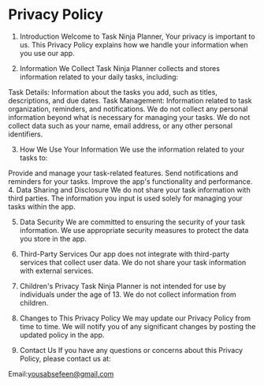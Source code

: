 # Privacy Policy

1. Introduction
Welcome to Task  Ninja Planner, Your privacy is important to us. This Privacy Policy explains how we handle your information when you use our app.

2. Information We Collect
Task Ninja Planner collects and stores information related to your daily tasks, including:

Task Details: Information about the tasks you add, such as titles, descriptions, and due dates.
Task Management: Information related to task organization, reminders, and notifications.
We do not collect any personal information beyond what is necessary for managing your tasks. We do not collect data such as your name, email address, or any other personal identifiers.

3. How We Use Your Information
We use the information related to your tasks to:

Provide and manage your task-related features.
Send notifications and reminders for your tasks.
Improve the app's functionality and performance.
4. Data Sharing and Disclosure
We do not share your task information with third parties. The information you input is used solely for managing your tasks within the app.

5. Data Security
We are committed to ensuring the security of your task information. We use appropriate security measures to protect the data you store in the app.

6. Third-Party Services
Our app does not integrate with third-party services that collect user data. We do not share your task information with external services.

7. Children's Privacy
Task Ninja Planner is not intended for use by individuals under the age of 13. We do not collect information from children.

8. Changes to This Privacy Policy
We may update our Privacy Policy from time to time. We will notify you of any significant changes by posting the updated policy in the app.

9. Contact Us
If you have any questions or concerns about this Privacy Policy, please contact us at:

Email:yousabsefeen@gmail.com
